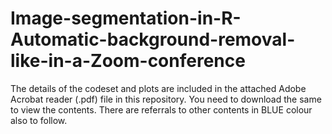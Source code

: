 # Image-segmentation-in-R-Automatic-background-removal-like-in-a-Zoom-conference

The details of the codeset and plots are included in the attached Adobe Acrobat reader (.pdf) file in this repository. 
You need to download the same to view the contents. There are referrals to other contents in BLUE colour also to follow.
